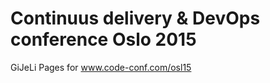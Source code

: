 Continuus delivery & DevOps conference Oslo 2015
=================

GiJeLi Pages for www.code-conf.com/osl15
